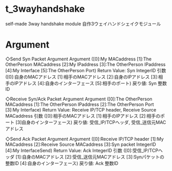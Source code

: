 # t_3wayhandshake
self-made 3way handshake module
自作3ウェイハンドシェイクモジュール

# Argument
◇Send Syn Packet Argument
Argument ([0]:My MACaddress [1]:The OtherPerson MACaddress [2]:My IPaddress [3]:The OtherPerson IPaddress [4]:My Interface [5]:The OtherPerson Port)
Return Value: Syn IntegerID
引数 ([0]:自身のMACアドレス [1]:相手のMACアドレス [2]:自身のIPアドレス [3]:相手のIPアドレス [4]:自身のインターフェース [5]:相手のポート)
戻り値: Syn 整数ID

◇Receive Syn/Ack Packet Argument
Argument ([0]:The OtherPerson MACaddress [1]:The OtherPerson IPaddress [2]:The OtherPerson Port [3]:My Interface)
Return Value: Receive IP/TCP header, Receive Source MACaddress
引数 ([0]:相手のMACアドレス [1]:相手のIPアドレス [2]:相手のポート [3]自身のインターフェース)
戻り値: 受信_IP/TCPヘッダ, 受信_送信元MACアドレス

◇Send Ack Packet Argument
Argument ([0]:Receive IP/TCP header [1]:My MACaddress [2]:Receive Source MACaddress [3]:Syn packet IntegerID [4]:My InterfaceSend)
Return Value: Ack IntegerID
引数 ([0]:受信_IP/TCPヘッダ [1]:自身のMACアドレス [2]:受信_送信元MACアドレス [3]:Synパケットの整数ID [4]:自身のインターフェース)
戻り値: Ack 整数ID
